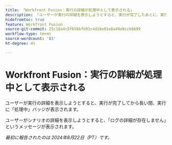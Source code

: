 ```yaml
---
title: 「Workfront Fusion：実行の詳細が処理中として表示される」
description: 「ユーザーが実行の詳細を表示しようとすると、実行が完了したあとに、実行に処理バッジが表示されます。」
hidefromtoc: true
feature: Workfront Fusion
source-git-commit: 25c18a4c5f65bbfb93c4d18e01e8a49e8ccb8699
workflow-type: tm+mt
source-wordcount: '83'
ht-degree: 4%

---
```



# Workfront Fusion：実行の詳細が処理中として表示される

ユーザーが実行の詳細を表示しようとすると、実行が完了してから長い間、実行に「処理中」バッジが表示されます。

ユーザーがシナリオの詳細を表示しようとすると、「ログの詳細が存在しません」というメッセージが表示されます。

_最初に報告されたのは 2024年8月22日（PT）です。_

